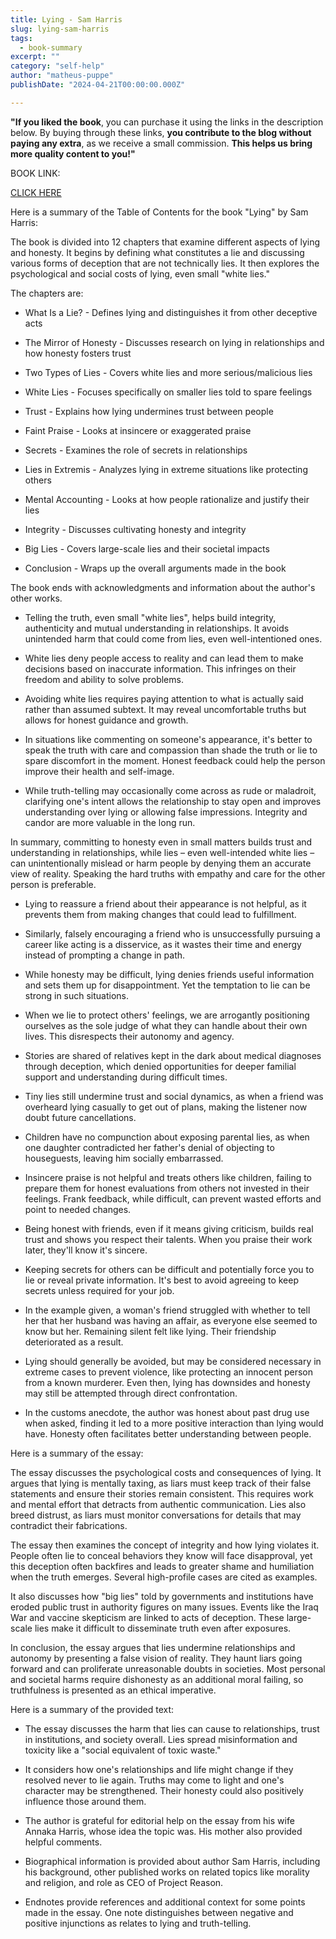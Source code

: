 ```yaml
---
title: Lying - Sam Harris
slug: lying-sam-harris
tags: 
  - book-summary
excerpt: ""
category: "self-help"
author: "matheus-puppe"
publishDate: "2024-04-21T00:00:00.000Z"

---
```


**"If you liked the book**, you can purchase it using the links in the description below. By buying through these links, **you contribute to the blog without paying any extra**, as we receive a small commission. **This helps us bring more quality content to you!"**


BOOK LINK:

[CLICK HERE](https://www.amazon.com/gp/search?ie=UTF8&tag=matheuspupp0a-20&linkCode=ur2&linkId=4410b525877ab397377c2b5e60711c1a&camp=1789&creative=9325&index=books&keywords=lying-sam-harris)



 Here is a summary of the Table of Contents for the book "Lying" by Sam Harris:

The book is divided into 12 chapters that examine different aspects of lying and honesty. It begins by defining what constitutes a lie and discussing various forms of deception that are not technically lies. It then explores the psychological and social costs of lying, even small "white lies." 

The chapters are:

- What Is a Lie? - Defines lying and distinguishes it from other deceptive acts

- The Mirror of Honesty - Discusses research on lying in relationships and how honesty fosters trust 

- Two Types of Lies - Covers white lies and more serious/malicious lies 

- White Lies - Focuses specifically on smaller lies told to spare feelings

- Trust - Explains how lying undermines trust between people

- Faint Praise - Looks at insincere or exaggerated praise 

- Secrets - Examines the role of secrets in relationships

- Lies in Extremis - Analyzes lying in extreme situations like protecting others

- Mental Accounting - Looks at how people rationalize and justify their lies

- Integrity - Discusses cultivating honesty and integrity 

- Big Lies - Covers large-scale lies and their societal impacts

- Conclusion - Wraps up the overall arguments made in the book

The book ends with acknowledgments and information about the author's other works.

 

- Telling the truth, even small "white lies", helps build integrity, authenticity and mutual understanding in relationships. It avoids unintended harm that could come from lies, even well-intentioned ones. 

- White lies deny people access to reality and can lead them to make decisions based on inaccurate information. This infringes on their freedom and ability to solve problems.

- Avoiding white lies requires paying attention to what is actually said rather than assumed subtext. It may reveal uncomfortable truths but allows for honest guidance and growth. 

- In situations like commenting on someone's appearance, it's better to speak the truth with care and compassion than shade the truth or lie to spare discomfort in the moment. Honest feedback could help the person improve their health and self-image.

- While truth-telling may occasionally come across as rude or maladroit, clarifying one's intent allows the relationship to stay open and improves understanding over lying or allowing false impressions. Integrity and candor are more valuable in the long run.

In summary, committing to honesty even in small matters builds trust and understanding in relationships, while lies – even well-intended white lies – can unintentionally mislead or harm people by denying them an accurate view of reality. Speaking the hard truths with empathy and care for the other person is preferable.

 

- Lying to reassure a friend about their appearance is not helpful, as it prevents them from making changes that could lead to fulfillment. 

- Similarly, falsely encouraging a friend who is unsuccessfully pursuing a career like acting is a disservice, as it wastes their time and energy instead of prompting a change in path. 

- While honesty may be difficult, lying denies friends useful information and sets them up for disappointment. Yet the temptation to lie can be strong in such situations. 

- When we lie to protect others' feelings, we are arrogantly positioning ourselves as the sole judge of what they can handle about their own lives. This disrespects their autonomy and agency. 

- Stories are shared of relatives kept in the dark about medical diagnoses through deception, which denied opportunities for deeper familial support and understanding during difficult times. 

- Tiny lies still undermine trust and social dynamics, as when a friend was overheard lying casually to get out of plans, making the listener now doubt future cancellations. 

- Children have no compunction about exposing parental lies, as when one daughter contradicted her father's denial of objecting to houseguests, leaving him socially embarrassed.

- Insincere praise is not helpful and treats others like children, failing to prepare them for honest evaluations from others not invested in their feelings. Frank feedback, while difficult, can prevent wasted efforts and point to needed changes.

 

- Being honest with friends, even if it means giving criticism, builds real trust and shows you respect their talents. When you praise their work later, they'll know it's sincere. 

- Keeping secrets for others can be difficult and potentially force you to lie or reveal private information. It's best to avoid agreeing to keep secrets unless required for your job. 

- In the example given, a woman's friend struggled with whether to tell her that her husband was having an affair, as everyone else seemed to know but her. Remaining silent felt like lying. Their friendship deteriorated as a result. 

- Lying should generally be avoided, but may be considered necessary in extreme cases to prevent violence, like protecting an innocent person from a known murderer. Even then, lying has downsides and honesty may still be attempted through direct confrontation. 

- In the customs anecdote, the author was honest about past drug use when asked, finding it led to a more positive interaction than lying would have. Honesty often facilitates better understanding between people.

 Here is a summary of the essay:

The essay discusses the psychological costs and consequences of lying. It argues that lying is mentally taxing, as liars must keep track of their false statements and ensure their stories remain consistent. This requires work and mental effort that detracts from authentic communication. Lies also breed distrust, as liars must monitor conversations for details that may contradict their fabrications. 

The essay then examines the concept of integrity and how lying violates it. People often lie to conceal behaviors they know will face disapproval, yet this deception often backfires and leads to greater shame and humiliation when the truth emerges. Several high-profile cases are cited as examples. 

It also discusses how "big lies" told by governments and institutions have eroded public trust in authority figures on many issues. Events like the Iraq War and vaccine skepticism are linked to acts of deception. These large-scale lies make it difficult to disseminate truth even after exposures. 

In conclusion, the essay argues that lies undermine relationships and autonomy by presenting a false vision of reality. They haunt liars going forward and can proliferate unreasonable doubts in societies. Most personal and societal harms require dishonesty as an additional moral failing, so truthfulness is presented as an ethical imperative.

 Here is a summary of the provided text:

- The essay discusses the harm that lies can cause to relationships, trust in institutions, and society overall. Lies spread misinformation and toxicity like a "social equivalent of toxic waste."

- It considers how one's relationships and life might change if they resolved never to lie again. Truths may come to light and one's character may be strengthened. Their honesty could also positively influence those around them. 

- The author is grateful for editorial help on the essay from his wife Annaka Harris, whose idea the topic was. His mother also provided helpful comments. 

- Biographical information is provided about author Sam Harris, including his background, other published works on related topics like morality and religion, and role as CEO of Project Reason.

- Endnotes provide references and additional context for some points made in the essay. One note distinguishes between negative and positive injunctions as relates to lying and truth-telling.
